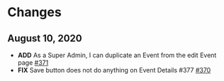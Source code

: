 # Changes
## August 10, 2020
- **ADD** As a Super Admin, I can duplicate an Event from the edit Event page [#371](https://github.com/FreshinUp/foodfleet/issues/371)
- **FIX** Save button does not do anything on Event Details #377
 [#370](https://github.com/FreshinUp/foodfleet/issues/370)
